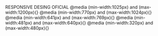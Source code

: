 RESPONSIVE DESING OFICIAL
@media (min-width:1025px) and (max-width:1200px){}
@media (min-width:770px)  and (max-width:1024px){}
@media (min-width:641px)  and (max-width:769px){}
@media (min-width:481px)  and (max-width:640px){}
@media (min-width:320px)  and (max-width:480px){}


